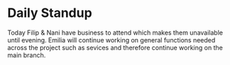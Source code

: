 # Daily Standup

Today Filip & Nani have business to attend which makes them unavailable until evening. Emilia will continue working on general functions needed across the project such as sevices and
therefore continue working on the main branch.